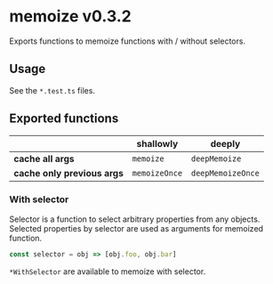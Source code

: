 # memoize v0.3.2

Exports functions to memoize functions with / without selectors.

## Usage

See the `*.test.ts` files.

## Exported functions

|                               | shallowly     | deeply            |
|-------------------------------|---------------|-------------------|
| **cache all args**            | `memoize`     | `deepMemoize`     |
| **cache only previous args**  | `memoizeOnce` | `deepMemoizeOnce` |

### With selector

Selector is a function to select arbitrary properties from any objects. Selected properties by selector are used as arguments for memoized function.

```javascript
const selector = obj => [obj.foo, obj.bar]
```

`*WithSelector` are available to memoize with selector.
